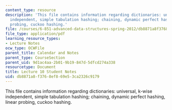 ```yaml
---
content_type: resource
description: 'This file contains information regarding dictionaries: universal, k-wise
  independent, simple tabulation hashing; chaining, dynamic perfect hashing, linear
  probing, cuckoo hashing.'
file: /courses/6-851-advanced-data-structures-spring-2012/db8871a8f3768ef869e53ca2326c9179_MIT6_851S12_L10.pdf
file_type: application/pdf
learning_resource_types:
- Lecture Notes
ocw_type: OCWFile
parent_title: Calendar and Notes
parent_type: CourseSection
parent_uid: 9d1ac4aa-2b01-9b19-847d-5dfcd274a338
resourcetype: Document
title: Lecture 10 Student Notes
uid: db8871a8-f376-8ef8-69e5-3ca2326c9179
---
```

This file contains information regarding dictionaries: universal, k-wise independent, simple tabulation hashing; chaining, dynamic perfect hashing, linear probing, cuckoo hashing.

